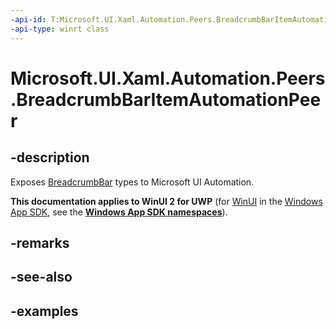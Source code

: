 ```yaml
---
-api-id: T:Microsoft.UI.Xaml.Automation.Peers.BreadcrumbBarItemAutomationPeer
-api-type: winrt class
---
```


# Microsoft.UI.Xaml.Automation.Peers.BreadcrumbBarItemAutomationPeer

<!--
public class BreadcrumbBarItemAutomationPeer : Windows.UI.Xaml.Automation.Peers.FrameworkElementAutomationPeer, Windows.UI.Xaml.Automation.Provider.IInvokeProvider
-->


## -description

Exposes [BreadcrumbBar](../microsoft.ui.xaml.controls/breadcrumbbar.md) types to Microsoft UI Automation.

**This documentation applies to WinUI 2 for UWP** (for [WinUI](/windows/apps/winui/winui3/) in the [Windows App SDK](/windows/apps/windows-app-sdk/), see the **[Windows App SDK namespaces](/windows/windows-app-sdk/api/winrt/)**).

## -remarks

## -see-also

## -examples


